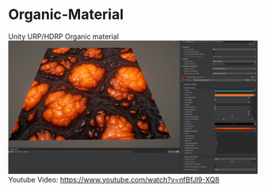 # Organic-Material
Unity URP/HDRP Organic material
![Screenshot](https://github.com/Hybrid46/Organic-Material/blob/main/Organic.png)
Youtube Video:
https://www.youtube.com/watch?v=nfBfJl9-XQ8
